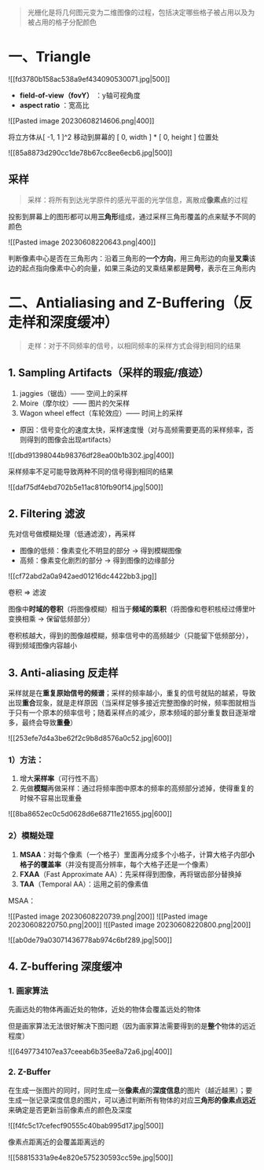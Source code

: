 > 光栅化是将几何图元变为二维图像的过程，包括决定哪些格子被占用以及为被占用的格子分配颜色

# 一、Triangle

![[fd3780b158ac538a9ef434090530071.jpg|500]]

* **field-of-view（fovY）** ：y轴可视角度
* **aspect ratio** ：宽高比

![[Pasted image 20230608214606.png|400]]

将立方体从\[ -1, 1 ]^2 移动到屏幕的 \[ 0, width ] * \[ 0, height ] 位置处

![[85a8873d290cc1de78b67cc8ee6ecb6.jpg|500]]

## 采样

> 采样：将所有到达光学原件的感光平面的光学信息，离散成**像素点**的过程

投影到屏幕上的图形都可以用**三角形**组成，通过采样三角形覆盖的点来赋予不同的颜色

![[Pasted image 20230608220643.png|400]]

判断像素中心是否在三角形内：沿着三角形的**一个方向**，用三角形边的向量**叉乘**该边的起点指向像素中心的向量，如果三条边的叉乘结果都是**同号**，表示在三角形内

# 二、Antialiasing and Z-Buffering（反走样和深度缓冲）

>走样：对于不同频率的信号，以相同频率的采样方式会得到相同的结果

## 1. Sampling Artifacts（采样的瑕疵/痕迹）

1. jaggies（锯齿）—— 空间上的采样
2. Moire（摩尔纹）—— 图片的欠采样
3. Wagon wheel effect（车轮效应）—— 时间上的采样

* 原因：信号变化的速度太快，采样速度慢（对与高频需要更高的采样频率，否则得到的图像会出现artifacts）

![[dbd91398044b98376df28ea00b1b302.jpg|400]]

采样频率不足可能导致两种不同的信号得到相同的结果

![[daf75df4ebd702b5e11ac810fb90f14.jpg|500]]

## 2. Filtering 滤波

先对信号做模糊处理（低通滤波），再采样

* 图像的低频：像素变化不明显的部分 -> 得到模糊图像 
* 高频：像素变化剧烈的部分 -> 得到图像的边缘部分

![[cf72abd2a0a942aed01216dc4422bb3.jpg]]

卷积 => 滤波

图像中**时域的卷积**（将图像模糊）相当于**频域的乘积**（将图像和卷积核经过傅里叶变换相乘 -> 保留低频部分）

卷积核越大，得到的图像越模糊，频率信号中的高频越少（只能留下低频部分），得到频域图像内容越小

## 3. Anti-aliasing 反走样

采样就是在**重复原始信号的频谱**；采样的频率越小，重复的信号就贴的越紧，导致出现**重合**现象，就是走样原因（当采样足够多接近完整图像的时候，频率图就相当于只有一个原本的频率信号；随着采样点的减少，原本频域的部分重复数目逐渐增多，最终会导致**重叠**）

![[253efe7d4a3be62f2c9b8d8576a0c52.jpg|600]]

### 1）方法：

1. 增大**采样率**（可行性不高）
2. 先做**模糊**再做采样：通过将频率图中原本的频率的高频部分滤掉，使得重复的时候不容易出现重叠

![[8ba8652ec0c5d0628d6e68711e21655.jpg|600]]

### 2）模糊处理

1. **MSAA**：对每个像素（一个格子）里面再分成多个小格子，计算大格子内部**小格子的覆盖率**（并没有提高分辨率，每个大格子还是一个像素）
2. **FXAA**（Fast Approximate AA）：先采样得到图像，再将锯齿部分替换掉
3. **TAA**（Temporal AA）：运用之前的像素值

MSAA：

![[Pasted image 20230608220739.png|200]] ![[Pasted image 20230608220750.png|200]] ![[Pasted image 20230608220800.png|200]]

![[ab0de79a03071436778ab974c6bf289.jpg|500]]


## 4. Z-buffering 深度缓冲

### 1. 画家算法

先画远处的物体再画近处的物体，近处的物体会覆盖远处的物体

但是画家算法无法很好解决下图问题（因为画家算法需要得到的是**整个**物体的远近程度）

![[6497734107ea37ceeab6b35ee8a72a6.jpg|400]]

### 2. Z-Buffer

在生成一张图片的同时，同时生成一张**像素点**的**深度信息**的图片（越近越黑）；要生成一张记录深度信息的图片，可以通过判断所有物体的对应**三角形的像素点远近**来确定是否更新当前像素点的颜色及深度

![[f4fc5c17cefecf90555c40bab995d17.jpg|500]]

像素点距离近的会覆盖距离远的

![[58815331a9e4e820e575230593cc59e.jpg|500]]